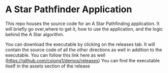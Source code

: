 # A Star Pathfinder Application

This repo houses the source code for an A Star Pathfinding application. It will briefly go 
over,where to get it, how to use the application, and the logic behind the A Star algorithm.

You can download the executable by clicking on the releases tab. It will contain the source
code of all the other directions as well in addition to the executable. You can follow
this link here as well (https://github.com/cxiong1/demos/releases) You can find the executable
itself in the assets section of the release
